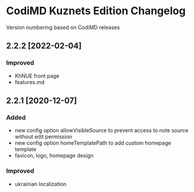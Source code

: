 # CodiMD Kuznets Edition Changelog

Version numbering based on CodiMD releases

## 2.2.2 [2022-02-04]

### Improved

- KhNUE front page
- features.md

## 2.2.1 [2020-12-07]

### Added

- new config option allowVisibleSource to prevent access to note source without edit permission
- new config option homeTemplatePath to add custom homepage template
- favicon, logo, homepage design

### Improved

- ukrainian localization
